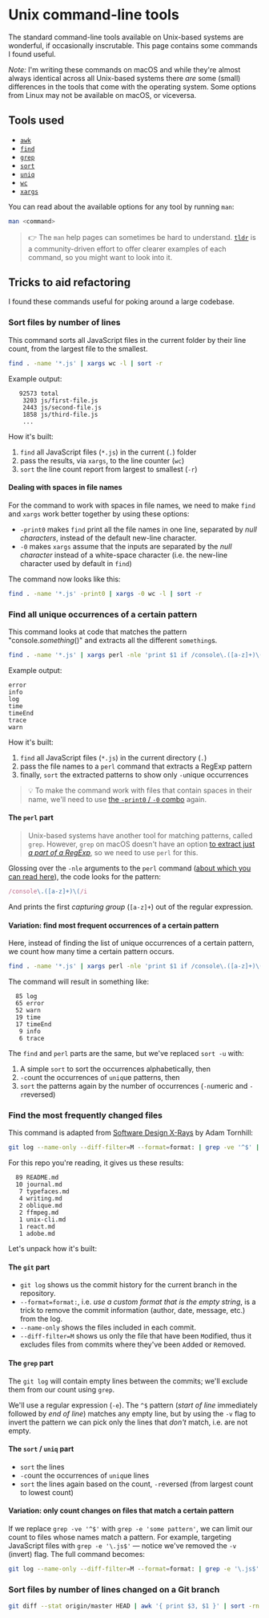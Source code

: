 # Unix command-line tools

The standard command-line tools available on Unix-based systems are wonderful, if occasionally inscrutable. This page contains some commands I found useful.

_Note:_ I'm writing these commands on macOS and while they're almost always identical across all Unix-based systems there _are_ some (small) differences in the tools that come with the operating system. Some options from Linux may not be available on macOS, or viceversa.

## Tools used

* [`awk`](https://en.wikipedia.org/wiki/AWK)
* [`find`](https://en.wikipedia.org/wiki/Find_(Unix))
* [`grep`](https://en.wikipedia.org/wiki/Grep)
* [`sort`](https://en.wikipedia.org/wiki/Sort_(Unix))
* [`uniq`](https://en.wikipedia.org/wiki/Uniq)
* [`wc`](https://en.wikipedia.org/wiki/Wc_(Unix))
* [`xargs`](https://en.wikipedia.org/wiki/Xargs)

You can read about the available options for any tool by running `man`:

```bash
man <command>
```

> 👉 The `man` help pages can sometimes be hard to understand. [`tldr`](https://github.com/tldr-pages/tldr) is a community-driven effort to offer clearer examples of each command, so you might want to look into it.

## Tricks to aid refactoring

I found these commands useful for poking around a large codebase.

### Sort files by number of lines

This command sorts all JavaScript files in the current folder by their line count, from the largest file to the smallest.

```bash
find . -name '*.js' | xargs wc -l | sort -r
```

Example output:

```
   92573 total
    3203 js/first-file.js
    2443 js/second-file.js
    1858 js/third-file.js
    ...
```

How it's built:

1. `find` all JavaScript files (`*.js`) in the current (`.`) folder
2. pass the results, via `xargs`, to the line counter (`wc`)
3. `sort` the line count report from largest to smallest (`-r`)

#### Dealing with spaces in file names

For the command to work with spaces in file names, we need to make `find` and `xargs` work better together by using these options:

* `-print0` makes `find` print all the file names in one line, separated by _null characters_, instead of the default new-line character.
* `-0` makes `xargs` assume that the inputs are separated by the _null character_ instead of a white-space character (i.e. the new-line character used by default in `find`)

The command now looks like this:

```bash
find . -name '*.js' -print0 | xargs -0 wc -l | sort -r
```


### Find all unique occurrences of a certain pattern

This command looks at code that matches the pattern "console._something_()" and extracts all the different `something`s.

```bash
find . -name '*.js' | xargs perl -nle 'print $1 if /console\.([a-z]+)\(/i' | sort -u
```

Example output:

```
error
info
log
time
timeEnd
trace
warn
```

How it's built:

1. `find` all JavaScript files (`*.js`) in the current directory (`.`)
2. pass the file names to a `perl` command that extracts a RegExp pattern
3. finally, `sort` the extracted patterns to show only `-u`nique occurrences

> 💡 To make the command work with files that contain spaces in their name, we'll need to use [the `-print0` / `-0` combo](#dealing-with-spaces-in-file-names) again.

#### The `perl` part

> Unix-based systems have another tool for matching patterns, called `grep`. However, `grep` on macOS doesn't have an option [to extract just _a part of a RegExp_](https://superuser.com/questions/1355777/grep-on-macos-find-unique-occurrences-of-a-capturing-group-in-regular-expressio), so we need to use `perl` for this.

Glossing over the `-nle` arguments to the `perl` command ([about which you can read here](http://perldoc.perl.org/perlrun.html)), the code looks for the pattern:

```js
/console\.([a-z]+)\(/i
```

And prints the first _capturing group_ (`[a-z]+`) out of the regular expression.

#### Variation: find most frequent occurrences of a certain pattern

Here, instead of finding the list of unique occurrences of a certain pattern, we count how many time a certain pattern occurs.

```bash
find . -name '*.js' | xargs perl -nle 'print $1 if /console\.([a-z]+)\(/i' | sort | uniq -c | sort -nr
```

The command will result in something like:

```
  85 log
  65 error
  52 warn
  19 time
  17 timeEnd
   9 info
   6 trace
```

The `find` and `perl` parts are the same, but we've replaced `sort -u` with:

1. A simple `sort` to sort the occurrences alphabetically, then
2. `-c`ount the occurrences of `uniq`ue patterns, then
3. `sort` the patterns again by the number of occurrences (`-n`umeric and `-r`reversed)

### Find the most frequently changed files

This command is adapted from [Software Design X-Rays](https://pragprog.com/book/atevol/software-design-x-rays) by Adam Tornhill: 

```bash
git log --name-only --diff-filter=M --format=format: | grep -ve '^$' | sort | uniq -c | sort -r
```

For this repo you're reading, it gives us these results:

```
  89 README.md
  10 journal.md
   7 typefaces.md
   4 writing.md
   2 oblique.md
   2 ffmpeg.md
   1 unix-cli.md
   1 react.md
   1 adobe.md
```

Let's unpack how it's built:

#### The `git` part

* `git log` shows us the commit history for the current branch in the repository.
* `--format=format:`, i.e. _use a custom format that is the empty string_, is a trick to remove the commit information (author, date, message, etc.) from the log.
* `--name-only` shows the files included in each commit.
* `--diff-filter=M` shows us only the file that have been `M`odified, thus it excludes files from commits where they've been `A`dded or `R`emoved.

#### The `grep` part

The `git log` will contain empty lines between the commits; we'll exclude them from our count using `grep`.

We'll use a regular expression (`-e`). The `^$` pattern (_start of line_ immediately followed by _end of line_) matches any empty line, but by using the `-v` flag to invert the pattern we can pick only the lines that _don't_ match, i.e. are not empty.

#### The `sort` / `uniq` part

* `sort` the lines
* `-c`ount the occurrences of `uniq`ue lines
* `sort` the lines again based on the count, `-r`eversed (from largest count to lowest count)

#### Variation: only count changes on files that match a certain pattern

If we replace `grep -ve '^$'` with `grep -e 'some pattern'`, we can limit our count to files whose names match a pattern. For example, targeting JavaScript files with `grep -e '\.js$'` — notice we've removed the `-v` (invert) flag. The full command becomes:

```bash
git log --name-only --diff-filter=M --format=format: | grep -e '\.js$' | sort | uniq -c | sort -r
```

### Sort files by number of lines changed on a Git branch

```bash
git diff --stat origin/master HEAD | awk '{ print $3, $1 }' | sort -rn
```